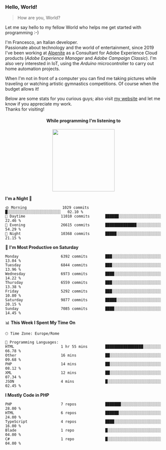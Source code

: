 ### Hello, World!

> How are you, World?

Let me say hello to my fellow World who helps me get started with programming :-)

I'm Francesco, an Italian developer.  
Passionate about technology and the world of entertainment, since 2019 I've been working at [Alpenite](https://www.alpenite.com) as a Consultant for Adobe Experience Cloud products (*Adobe Experience Manager* and *Adobe Campaign Classic*). I'm also very interested in IoT, using the *Arduino* microcontroller to carry out home automation projects.

When I'm not in front of a computer you can find me taking pictures while traveling or watching artistic gymnastics competitions. Of course when the budget allows it!

Below are some stats for you curious guys; also visit [my website](https://www.francescorega.eu) and let me know if you appreciate my work.  
Thanks for visiting!

<div align="center">
  <h4>While programming I'm listening to</h4>
  <a href="https://apps.francescorega.eu/now-playing/11147232609" target="_blank"><img src="https://apps.francescorega.eu/now-playing/11147232609" width="200"></a>
</div>

<!--START_SECTION:waka-->
**I'm a Night 🦉** 

```text
🌞 Morning                1029 commits        █░░░░░░░░░░░░░░░░░░░░░░░░   02.10 % 
🌆 Daytime                11010 commits       ██████░░░░░░░░░░░░░░░░░░░   22.46 % 
🌃 Evening                26615 commits       ██████████████░░░░░░░░░░░   54.29 % 
🌙 Night                  10368 commits       █████░░░░░░░░░░░░░░░░░░░░   21.15 % 
```
📅 **I'm Most Productive on Saturday** 

```text
Monday                   6392 commits        ███░░░░░░░░░░░░░░░░░░░░░░   13.04 % 
Tuesday                  6844 commits        ███░░░░░░░░░░░░░░░░░░░░░░   13.96 % 
Wednesday                6973 commits        ████░░░░░░░░░░░░░░░░░░░░░   14.22 % 
Thursday                 6559 commits        ███░░░░░░░░░░░░░░░░░░░░░░   13.38 % 
Friday                   5292 commits        ███░░░░░░░░░░░░░░░░░░░░░░   10.80 % 
Saturday                 9877 commits        █████░░░░░░░░░░░░░░░░░░░░   20.15 % 
Sunday                   7085 commits        ████░░░░░░░░░░░░░░░░░░░░░   14.45 % 
```


📊 **This Week I Spent My Time On** 

```text
🕑︎ Time Zone: Europe/Rome

💬 Programming Languages: 
HTML                     1 hr 55 mins        █████████████████░░░░░░░░   66.78 % 
Other                    16 mins             ██░░░░░░░░░░░░░░░░░░░░░░░   09.68 % 
PHP                      14 mins             ██░░░░░░░░░░░░░░░░░░░░░░░   08.12 % 
XML                      12 mins             ██░░░░░░░░░░░░░░░░░░░░░░░   07.34 % 
JSON                     4 mins              █░░░░░░░░░░░░░░░░░░░░░░░░   02.45 % 
```

**I Mostly Code in PHP** 

```text
PHP                      7 repos             ███████░░░░░░░░░░░░░░░░░░   28.00 % 
HTML                     6 repos             ██████░░░░░░░░░░░░░░░░░░░   24.00 % 
TypeScript               4 repos             ████░░░░░░░░░░░░░░░░░░░░░   16.00 % 
Blade                    1 repo              █░░░░░░░░░░░░░░░░░░░░░░░░   04.00 % 
C#                       1 repo              █░░░░░░░░░░░░░░░░░░░░░░░░   04.00 % 
```




<!--END_SECTION:waka-->
